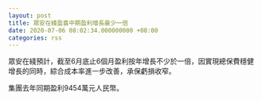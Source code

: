 ```yaml
---
layout: post
title: 眾安在綫盈喜中期盈利增長最少一倍
date: 2020-07-06 08:02:34.000000000 +08:00
categories: rss
---
```


眾安在綫預計，截至6月底止6個月盈利按年增長不少於一倍，因實現總保費穩健增長的同時，綜合成本率進一步改善，承保虧損收窄。

集團去年同期盈利9454萬元人民幣。
